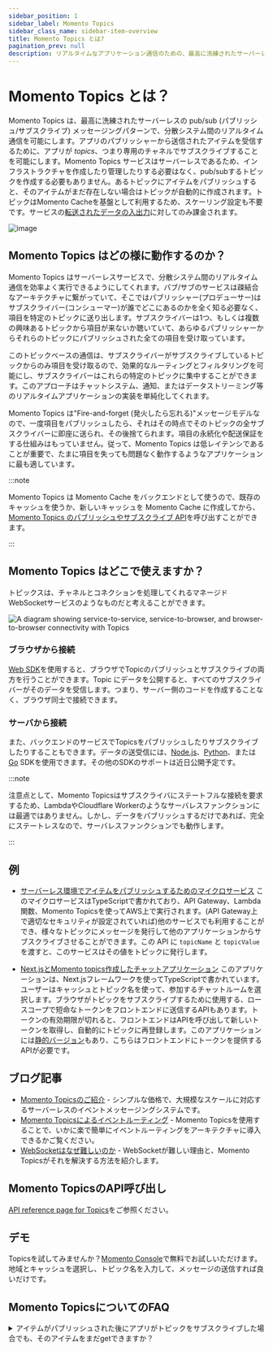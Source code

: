```yaml
---
sidebar_position: 1
sidebar_label: Momento Topics
sidebar_class_name: sidebar-item-overview
title: Momento Topics とは?
pagination_prev: null
description: リアルタイムなアプリケーション通信のための、最高に洗練されたサーバーレスのパブ/サブ (パブリッシュ/サブスクライブ) メッセージパターンである Momento Topics について学びましょう。
---
```


# Momento Topics とは？

Momento Topics は、最高に洗練されたサーバーレスの pub/sub (パブリッシュ/サブスクライブ) メッセージングパターンで、分散システム間のリアルタイム通信を可能にします。アプリのパブリッシャーから送信されたアイテムを受信するために、アプリが *topics*、つまり専用のチャネルでサブスクライブすることを可能にします。Momento Topics サービスはサーバーレスであるため、インフラストラクチャを作成したり管理したりする必要はなく、pub/subするトピックを作成する必要もありません。あるトピックにアイテムをパブリッシュすると、そのアイテムがまだ存在しない場合はトピックが自動的に作成されます。トピックはMomento Cacheを基盤として利用するため、スケーリング設定も不要です。サービスの[転送されたデータの入出力](./../管理/価格)に対してのみ課金されます。

![image](./../../../../../static/img/topics-city.jpg)

## Momento Topics はどの様に動作するのか？

Momento Topics はサーバーレスサービスで、分散システム間のリアルタイム通信を効率よく実行できるようにしてくれます。パブ/サブのサービスは疎結合なアーキテクチャに繋がっていて、そこではパブリッシャー(プロデューサー)はサブスクライバー(コンシューマー)が誰でどこにあるのかを全く知る必要なく、項目を特定のトピックに送り出します。サブスクライバーは1つ、もしくは複数の興味あるトピックから項目が来ないか聴いていて、あらゆるパブリッシャーからそれらのトピックにパブリッシュされた全ての項目を受け取っています。

このトピックベースの通信は、サブスクライバーがサブスクライブしているトピックからのみ項目を受け取るので、効果的なルーティングとフィルタリングを可能にし、サブスクライバーはこれらの特定のトピックに集中することができます。このアプローチはチャットシステム、通知、またはデータストリーミング等のリアルタイムアプリケーションの実装を単純化してくれます。

Momento Topics は"Fire-and-forget (発火したら忘れる)"メッセージモデルなので、一度項目をパブリッシュしたら、それはその時点でそのトピックの全サブスクライバーに即座に送られ、その後捨てられます。項目の永続化や配送保証をする仕組みはもっていません。従って、Momento Topics は低レイテンシであることが重要で、たまに項目を失っても問題なく動作するようなアプリケーションに最も適しています。

:::note

Momento Topics は Momento Cache をバックエンドとして使うので、既存のキャッシュを使うか、新しいキャッシュを Momento Cache に作成してから、[Momento Topics のパブリッシュやサブスクライブ API](./../develop/api-reference/topics)を呼び出すことができます。

:::

## Momento Topics はどこで使えますか？

トピックスは、チャネルとコネクションを処理してくれるマネージドWebSocketサービスのようなものだと考えることができます。

![A diagram showing service-to-service, service-to-browser, and browser-to-browser connectivity with Topics](./../../static/img/topics-connections.png)

### ブラウザから接続

[Web SDK](./../develop/sdks/web/index.md)を使用すると、ブラウザでTopicのパブリッシュとサブスクライブの両方を行うことができます。Topic にデータを公開すると、すべてのサブスクライバーがそのデータを受信します。つまり、サーバー側のコードを作成することなく、ブラウザ同士で接続できます。

### サーバから接続

また、バックエンドのサービスでTopicsをパブリッシュしたりサブスクライブしたりすることもできます。データの送受信には、[Node.js](./../develop/sdks/nodejs/index.md)、[Python](./../develop/sdks/python/index.md)、または[Go](./../develop/sdks/go/index.md) SDKを使用できます。その他のSDKのサポートは近日公開予定です。

:::note

注意点として、Momento Topicsはサブスクライバにステートフルな接続を要求するため、LambdaやCloudflare Workerのようなサーバレスファンクションには最適ではありません。しかし、データをパブリッシュするだけであれば、完全にステートレスなので、サーバレスファンクションでも動作します。

:::


## 例

- [サーバーレス環境でアイテムをパブリッシュするためのマイクロサービス](https://github.com/momentohq/client-sdk-javascript/tree/main/examples/nodejs/lambda-examples/topics-microservice) このマイクロサービスはTypeScriptで書かれており、API Gateway、Lambda関数、Momento Topicsを使ってAWS上で実行されます。(API Gateway上で適切なセキュリティが設定されていれば)他のサービスでも利用することができ、様々なトピックにメッセージを発行して他のアプリケーションからサブスクライブさせることができます。この API に `topicName` と `topicValue` を渡すと、このサービスはその値をトピックに発行します。

- [Next.jsとMomento topics作成したチャットアプリケーション](https://github.com/momentohq/client-sdk-javascript/tree/main/examples/web/nextjs-chat) このアプリケーションは、Next.jsフレームワークを使ってTypeScriptで書かれています。ユーザーはキャッシュとトピック名を使って、参加するチャットルームを選択します。ブラウザがトピックをサブスクライブするために使用する、ロースコープで短命なトークンをフロントエンドに送信するAPIもあります。トークンの有効期限が切れると、フロントエンドはAPIを呼び出して新しいトークンを取得し、自動的にトピックに再登録します。このアプリケーションには[静的バージョン](https://github.com/momentohq/client-sdk-javascript/tree/main/examples/web/vite-chat-app)もあり、こちらはフロントエンドにトークンを提供するAPIが必要です。

## ブログ記事

- [Momento Topicsのご紹介](https://www.gomomento.com/blog/momento-just-got-more-powerful-introducing-topics) - シンプルな価格で、大規模なスケールに対応するサーバーレスのイベントメッセージングシステムです。
- [Momento Topicsによるイベントルーティング](https://www.gomomento.com/blog/build-on-momento-event-routing-with-momento-topics) - Momento Topicsを使用することで、いかに楽で簡単にイベントルーティングをアーキテクチャに導入できるかご覧ください。
- [WebSocketはなぜ難しいのか](https://www.gomomento.com/blog/why-are-websockets-so-hard) - WebSocketが難しい理由と、Momento Topicsがそれを解決する方法を紹介します。

## Momento TopicsのAPI呼び出し

[API reference page for Topics](./../develop/api-reference/topics.md)をご参照ください。

## デモ

Topicsを試してみませんか？[Momento Console](https://console.gomomento.com/topics)で無料でお試しいただけます。地域とキャッシュを選択し、トピック名を入力して、メッセージの送信すれば良いだけです。

## Momento TopicsについてのFAQ

<details>
  <summary>アイテムがパブリッシュされた後にアプリがトピックをサブスクライブした場合でも、そのアイテムをまだgetできますか？</summary>
いいえ。サブスクライバーは、トピックの履歴のアイテムにはアクセスできません。
</details>
